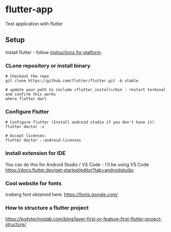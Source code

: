 # flutter-app
Test application with flutter

## Setup
Install flutter - follow [instructions for platform](https://docs.flutter.dev/get-started/install).

### CLone repository or install binary
```
# Checkout the repo
git clone https://github.com/flutter/flutter.git -b stable

# update your path to include <flutter_install>/bin - restart terminal and confirm this works
where flutter dart
```

### Configure Flutter
```
# Configure flutter (Install android studio if you don't have it)
flutter doctor -v

# Accept licenses:
flutter doctor --android-licenses

```
### Install extension for IDE
You can do this for Android Studio / VS Code - I'll be using VS Code
https://docs.flutter.dev/get-started/editor?tab=androidstudio

### Cool website for fonts
Iceberg font obtained here:
https://fonts.google.com/


### How to structure a flutter project
https://kodytechnolab.com/blog/layer-first-or-feature-first-flutter-project-structure/